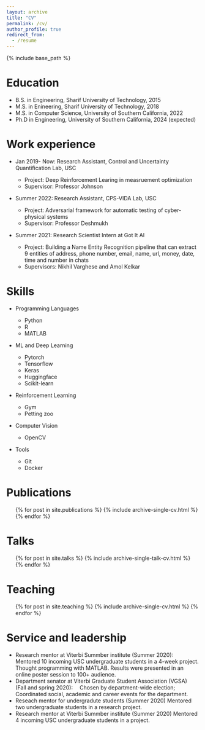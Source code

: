 ```yaml
---
layout: archive
title: "CV"
permalink: /cv/
author_profile: true
redirect_from:
  - /resume
---
```


{% include base_path %}

Education
======
* B.S. in Engineering, Sharif University of Technology, 2015
* M.S. in Enineering, Sharif University of Technology, 2018
* M.S. in Computer Science, University of Southern California, 2022
* Ph.D in Engineering, University of Southern California, 2024 (expected)

Work experience
======
* Jan 2019- Now: Research Assistant, Control and Uncertainty Quantification Lab, USC
  * Project: Deep Reinforcement Learing in measruement optimization
  * Supervisor: Professor Johnson

* Summer 2022: Research Assistant, CPS-VIDA Lab, USC
  * Project: Adversarial framework for automatic testing of cyber-physical systems
  * Supervisor: Professor Deshmukh

* Summer 2021: Research Scientist Intern at Got It AI
  * Project: Building a Name Entity Recognition pipeline that can extract 9 entities of address, phone number, email, name, url, money, date, time and number in chats
  * Supervisors: Nikhil Varghese and Amol Kelkar

  
Skills
======
* Programming Languages
  * Python
  * R
  * MATLAB

* ML and Deep Learning
  * Pytorch
  * Tensorflow
  * Keras
  * Huggingface
  * Scikit-learn

* Reinforcement Learning
  * Gym
  * Petting zoo

* Computer Vision
  * OpenCV

* Tools
  * Git
  * Docker

Publications
======
  <ul>{% for post in site.publications %}
    {% include archive-single-cv.html %}
  {% endfor %}</ul>
  
Talks
======
  <ul>{% for post in site.talks %}
    {% include archive-single-talk-cv.html %}
  {% endfor %}</ul>
  
Teaching
======
  <ul>{% for post in site.teaching %}
    {% include archive-single-cv.html %}
  {% endfor %}</ul>
  
Service and leadership
======
* Research mentor at Viterbi Summber institute (Summer 2020): &emsp; Mentored 10 incoming USC undergraduate students in a 4-week project. Thought programming with MATLAB. Results were presented in an online poster session to 100+ audience.
* Department senator at Viterbi Graduate Student Association (VGSA) (Fall and spring 2020): &emsp;Chosen by department-wide election; Coordinated social, academic and career events for the department. 
* Reseach mentor for undergradute students (Summer 2020) Mentored two undergraduate students in a research project. 
* Research mentor at Viterbi Summber institute (Summer 2020) Mentored 4 incoming USC undergraduate students in a project. 

